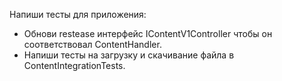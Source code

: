 ﻿Напиши тесты для приложения:
* Обнови restease интерфейс IContentV1Controller чтобы он соответствовал ContentHandler.
* Напиши тесты на загрузку и скачивание файла в ContentIntegrationTests.
